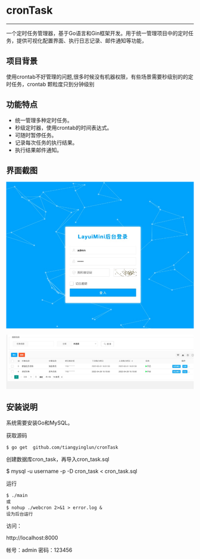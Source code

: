 # cronTask
------------

一个定时任务管理器，基于Go语言和Gin框架开发。用于统一管理项目中的定时任务，提供可视化配置界面、执行日志记录、邮件通知等功能， 

## 项目背景

使用crontab不好管理的问题,很多时候没有机器权限，有些场景需要秒级别的的定时任务，crontab 颗粒度只到分钟级别

## 功能特点

* 统一管理多种定时任务。
* 秒级定时器，使用crontab的时间表达式。
* 可随时暂停任务。
* 记录每次任务的执行结果。
* 执行结果邮件通知。

## 界面截图

![cronTask](https://github.com/tiangyinglun/cronTask/blob/main/assets/images/1653984296407.jpg)


![cronTask](https://github.com/tiangyinglun/cronTask/blob/main/assets/images/1653984290840.jpg)


## 安装说明

系统需要安装Go和MySQL。

获取源码

	$ go get  github.com/tiangyinglun/cronTask

 

创建数据库cron_task，再导入cron_task.sql

$ mysql -u username -p -D cron_task < cron_task.sql

运行

	$ ./main
	或
	$ nohup ./webcron 2>&1 > error.log &
	设为后台运行

访问：

http://localhost:8000

帐号：admin
密码：123456
 